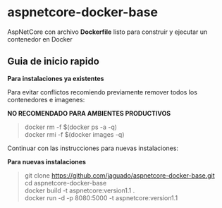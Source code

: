 # aspnetcore-docker-base #
AspNetCore con archivo **Dockerfile** listo para construir y ejecutar un contenedor en Docker  

## Guia de inicio rapido ##

**Para instalaciones ya existentes**  

Para evitar conflictos recomiendo previamente remover todos los contenedores e imagenes: 
  
**NO RECOMENDADO PARA AMBIENTES PRODUCTIVOS**  
  
> docker rm  -f $(docker ps -a -q)  
> docker rmi -f $(docker images -q)  
  
Continuar con las instrucciones para nuevas instalaciones:    
  
**Para nuevas instalaciones**  
  
> git clone https://github.com/jaguado/aspnetcore-docker-base.git  
> cd aspnetcore-docker-base  
> docker build -t aspnetcore:version1.1 .  
> docker run -d -p 8080:5000 -t aspnetcore:version1.1  